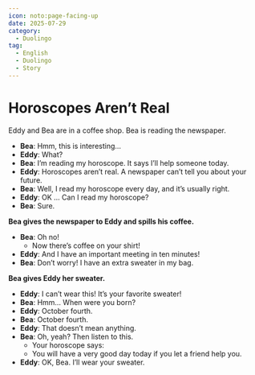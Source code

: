 ```yaml
---
icon: noto:page-facing-up
date: 2025-07-29
category:
  - Duolingo
tag:
  - English
  - Duolingo
  - Story
---
```


# Horoscopes Aren’t Real

Eddy and Bea are in a coffee shop. Bea is reading the newspaper.

- **Bea**: Hmm, this is interesting…
- **Eddy**: What?
- **Bea**: I’m reading my horoscope. It says I’ll help someone today.
- **Eddy**: Horoscopes aren’t real. A newspaper can’t tell you about your future.
- **Bea**: Well, I read my horoscope every day, and it’s usually right.
- **Eddy**: OK … Can I read my horoscope?
- **Bea**: Sure.

**Bea gives the newspaper to Eddy and spills his coffee.**

- **Bea**: Oh no!
  - Now there’s coffee on your shirt!
- **Eddy**: And I have an important meeting in ten minutes!
- **Bea**: Don’t worry! I have an extra sweater in my bag.

**Bea gives Eddy her sweater.**

- **Eddy**: I can’t wear this! It’s your favorite sweater!
- **Bea**: Hmm… When were you born?
- **Eddy**: October fourth.
- **Bea**: October fourth.
- **Eddy**: That doesn’t mean anything.
- **Bea**: Oh, yeah? Then listen to this.
  - Your horoscope says:
  - You will have a very good day today if you let a friend help you.
- **Eddy**: OK, Bea. I’ll wear your sweater.

